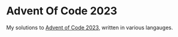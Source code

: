 # Advent Of Code 2023

My solutions to [Advent of Code 2023](https://adventofcode.com/2023), written in various langauges.
